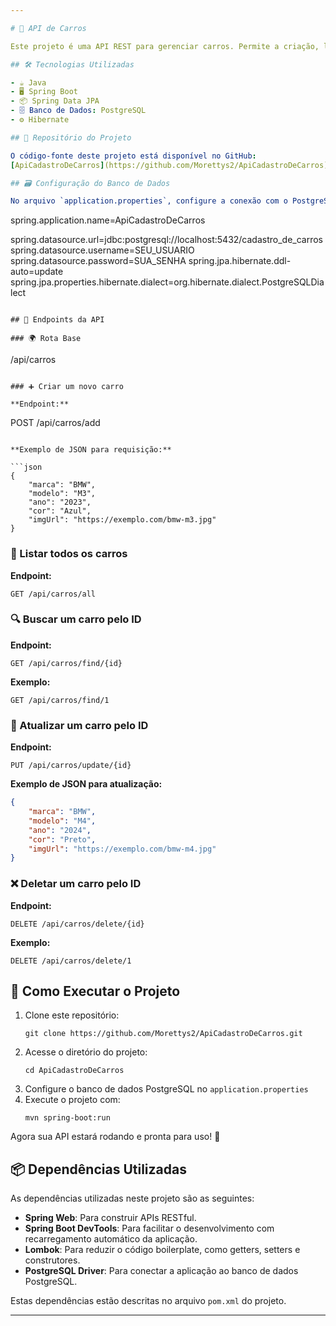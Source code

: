 ```yaml
---

# 🚗 API de Carros

Este projeto é uma API REST para gerenciar carros. Permite a criação, listagem, atualização e remoção de registros de veículos.

## 🛠 Tecnologias Utilizadas

- ☕ Java
- 🖥 Spring Boot
- 📦 Spring Data JPA
- 🗄 Banco de Dados: PostgreSQL
- ⚙ Hibernate

## 📂 Repositório do Projeto

O código-fonte deste projeto está disponível no GitHub:  
[ApiCadastroDeCarros](https://github.com/Morettys2/ApiCadastroDeCarros)

## 🗃 Configuração do Banco de Dados

No arquivo `application.properties`, configure a conexão com o PostgreSQL da seguinte maneira:

```
spring.application.name=ApiCadastroDeCarros

spring.datasource.url=jdbc:postgresql://localhost:5432/cadastro_de_carros
spring.datasource.username=SEU_USUARIO
spring.datasource.password=SUA_SENHA
spring.jpa.hibernate.ddl-auto=update
spring.jpa.properties.hibernate.dialect=org.hibernate.dialect.PostgreSQLDialect
```

## 🔗 Endpoints da API

### 🌍 Rota Base

```
/api/carros
```

### ➕ Criar um novo carro

**Endpoint:**

```
POST /api/carros/add
```

**Exemplo de JSON para requisição:**

```json
{
    "marca": "BMW",
    "modelo": "M3",
    "ano": "2023",
    "cor": "Azul",
    "imgUrl": "https://exemplo.com/bmw-m3.jpg"
}
```

### 📜 Listar todos os carros

**Endpoint:**

```
GET /api/carros/all
```

### 🔍 Buscar um carro pelo ID

**Endpoint:**

```
GET /api/carros/find/{id}
```

**Exemplo:**

```
GET /api/carros/find/1
```

### 🔄 Atualizar um carro pelo ID

**Endpoint:**

```
PUT /api/carros/update/{id}
```

**Exemplo de JSON para atualização:**

```json
{
    "marca": "BMW",
    "modelo": "M4",
    "ano": "2024",
    "cor": "Preto",
    "imgUrl": "https://exemplo.com/bmw-m4.jpg"
}
```

### ❌ Deletar um carro pelo ID

**Endpoint:**

```
DELETE /api/carros/delete/{id}
```

**Exemplo:**

```
DELETE /api/carros/delete/1
```

## 🚀 Como Executar o Projeto

1. Clone este repositório:
   ```
   git clone https://github.com/Morettys2/ApiCadastroDeCarros.git
   ```
2. Acesse o diretório do projeto:
   ```
   cd ApiCadastroDeCarros
   ```
3. Configure o banco de dados PostgreSQL no `application.properties`
4. Execute o projeto com:
   ```
   mvn spring-boot:run
   ```

Agora sua API estará rodando e pronta para uso! 🎉

## 📦 Dependências Utilizadas

As dependências utilizadas neste projeto são as seguintes:

- **Spring Web**: Para construir APIs RESTful.
- **Spring Boot DevTools**: Para facilitar o desenvolvimento com recarregamento automático da aplicação.
- **Lombok**: Para reduzir o código boilerplate, como getters, setters e construtores.
- **PostgreSQL Driver**: Para conectar a aplicação ao banco de dados PostgreSQL.

Estas dependências estão descritas no arquivo `pom.xml` do projeto.

---
```


